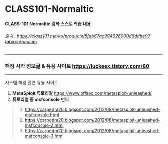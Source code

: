 # CLASS101-Normaltic
#### CLASS-101 Normaltic 강좌 스스로 학습 내용
###### 출처 : https://class101.net/ko/products/5fab67ac994026000d9ddbe9?tab=curriculum


---
### 해킹 시작 정보글 & 유용 사이트 <https://luckeex.tistory.com/80>

---

시스템 해킹 관련 유용 사이트
1. **MetaSploit 튜토리얼** <https://www.offsec.com/metasploit-unleashed/>
2. **튜토리얼 중 msfconsole** 번역
> 1. <https://carpedm20.blogspot.com/2012/08/metasploit-unleashed-msfconsole.html>
> 2. <https://carpedm20.blogspot.com/2012/08/metasploit-unleashed-msfconsole-2.html>
> 3. <https://carpedm20.blogspot.com/2012/08/metasploit-unleashed-msfconsole-3.html>
